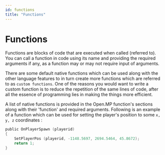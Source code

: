 ```yaml
---
id: functions
title: "Functions"
---
```


# Functions

Functions are blocks of code that are executed when called (referred to). You can call a function in code using its name and providing the required arguments if any, as a function may or may not require input of arguments.

There are some default native functions which can be used along with the other language features to in turn create more functions which are referred to as `custom functions`. One of the reasons you would want to write a custom function is to reduce the repetition of the same lines of code, after all the essence of programming lies in making the things more efficient. 

A list of native functions is provided in the Open.MP function's sections along with their 'function' and required arguments. Following is an example of a function which can be used for setting the player's position to some `x, y, z` coordinates :

```c
public OnPlayerSpawn (playerid)
{
    SetPlayerPos (playerid, -1148.5697, 2694.5464, 45.8672);
    return 1;
}
```

